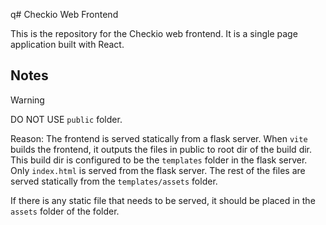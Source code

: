 q# Checkio Web Frontend

This is the repository for the Checkio web frontend. It is a single page application built with React.

## Notes

> [!WARNING]
> DO NOT USE `public` folder.
>
> Reason: The frontend is served statically from a flask server.
> When `vite` builds the frontend, it outputs the files in public to root dir of the build dir. This build dir is
> configured to be the `templates` folder in the flask server. Only `index.html` is served from the flask server. The rest
> of the files are served statically from the `templates/assets` folder.
> 
> If there is any static file that needs to be served, it should be placed in the `assets` folder of the folder.
